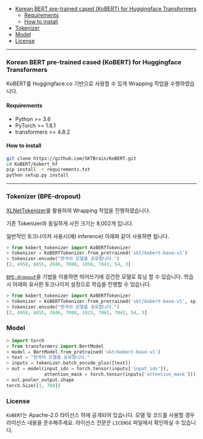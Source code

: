 

<!-- @import "[TOC]" {cmd="toc" depthFrom=1 depthTo=6 orderedList=false} -->

<!-- code_chunk_output -->

- [Korean BERT pre-trained cased (KoBERT) for Huggingface Transformers](#korean-bert-pre-trained-cased-kobert-for-huggingface-transformers)
  - [Requirements](#requirements)
  - [How to install](#how-to-install)
- [Tokenizer](#tokenizer)
- [Model](#model)
- [License](#license)

<!-- /code_chunk_output -->

---

### Korean BERT pre-trained cased (KoBERT) for Huggingface Transformers

KoBERT를 Huggingface.co 기반으로 사용할 수 있게 Wrapping 작업을 수행하였습니다.


#### Requirements

* Python >= 3.6
* PyTorch >= 1.8.1
* transformers >= 4.8.2

#### How to install

```sh
git clone https://github.com/SKTBrain/KoBERT.git
cd KoBERT/kobert_hf
pip install -r requirements.txt
python setup.py install
```

---

### Tokenizer (BPE-dropout)

[XLNetTokenizer](https://github.com/huggingface/transformers/blob/master/src/transformers/models/xlnet/tokenization_xlnet.py)를 활용하여 Wrapping 작업을 진행하였습니다.

기존 Tokenizer와 동일하게 사전 크기는 8,002개 입니다.

일반적인 토크나이저 사용시(예) inference) 아래와 같이 사용하면 됩니다. 

```python
> from kobert_tokenizer import KoBERTTokenizer
> tokenizer = KoBERTTokenizer.from_pretrained('skt/kobert-base-v1')
> tokenizer.encode("한국어 모델을 공유합니다.")
[2, 4958, 6855, 2046, 7088, 1050, 7843, 54, 3]
```

[`BPE-dropout`](https://arxiv.org/pdf/1910.13267.pdf)을 기법을 이용하면 띄어쓰기에 강건한 모델로 튜닝 할 수 있습니다.
학습시 아래와 유사한 토크나이저 설정으로 학습을 진행할 수 있습니다.

```python
> from kobert_tokenizer import KoBERTTokenizer
> tokenizer = KoBERTTokenizer.from_pretrained('skt/kobert-base-v1', sp_model_kwargs={'nbest_size': -1, 'alpha': 0.6, 'enable_sampling': True})
> tokenizer.encode("한국어 모델을 공유합니다.")
[2, 4958, 6855, 2046, 7088, 1023, 7063, 7843, 54, 3]
```



### Model
```python
> import torch
> from transformers import BertModel
> model = BertModel.from_pretrained('skt/kobert-base-v1')
> text = "한국어 모델을 공유합니다."
> inputs = tokenizer.batch_encode_plus([text])
> out = model(input_ids = torch.tensor(inputs['input_ids']),
              attention_mask = torch.tensor(inputs['attention_mask']))
> out.pooler_output.shape
torch.Size([1, 768])

```

### License

`KoBERT`는 Apache-2.0 라이선스 하에 공개되어 있습니다. 모델 및 코드를 사용할 경우 라이선스 내용을 준수해주세요. 라이선스 전문은 `LICENSE` 파일에서 확인하실 수 있습니다.
